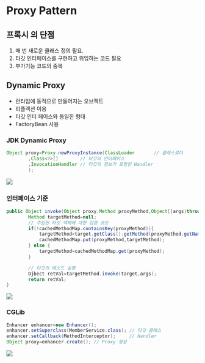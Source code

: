 # Proxy Pattern

## 프록시 의 단점

1. 매 번 새로운 클래스 정의 필요.
2. 타깃 인터페이스를 구현하고 위임하는 코드 필요
3. 부가기능 코드의 중복

## Dynamic Proxy

- 런타임에 동적으로 만들어지는 오브젝트
- 리플렉션 이용
- 타깃 인터 페이스와 동일한 형태
- FactoryBean 사용

### JDK Dynamic Proxy

```java
Object proxy=Proxy.newProxyInstance(ClassLoader       // 클래스로더
        ,Class<?>[]        // 타깃의 인터페이스
        ,InvocationHandler // 타깃의 정보가 포함된 Handler
        );
```

![](https://gmoon92.github.io/md/img/aop/jdk-dynamic-proxy-and-cglib/jdk-dynamic-proxy1.png)

### 인터페이스 기준

``` java
public Object invoke(Object proxy,Method proxyMethod,Object[]args)throws Throwable{
        Method targetMethod=null;
        // 주입된 타깃 객체에 대한 검증 코드
        if(!cachedMethodMap.containsKey(proxyMethod)){
            targetMethod=target.getClass().getMethod(proxyMethod.getName(),proxyMethod.getParameterTypes());
            cachedMethodMap.put(proxyMethod,targetMethod);
        } else {
            targetMethod=cachedMethodMap.get(proxyMethod);
        }

        // 타깃의 메소드 실행
        Ojbect retVal=targetMethod.invoke(target,args);
        return retVal;
}

```

![](https://gmoon92.github.io/md/img/aop/jdk-dynamic-proxy-and-cglib/jdk-dynamic-proxy2.png)

### CGLib

``` java
Enhancer enhancer=new Enhancer();
enhancer.setSuperclass(MemberService.class); // 타깃 클래스
enhancer.setCallback(MethodInterceptor);     // Handler
Object proxy=enhancer.create(); // Proxy 생성
```

![](https://gmoon92.github.io/md/img/aop/jdk-dynamic-proxy-and-cglib/cglib1.png)